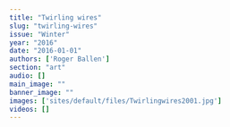 ```yaml
---
title: "Twirling wires"
slug: "twirling-wires"
issue: "Winter"
year: "2016"
date: "2016-01-01"
authors: ['Roger Ballen']
section: "art"
audio: []
main_image: ""
banner_image: ""
images: ['sites/default/files/Twirlingwires2001.jpg']
videos: []
---
```

